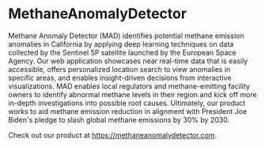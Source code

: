 # MethaneAnomalyDetector

Methane Anomaly Detector (MAD) identifies potential methane emission anomalies in California by applying deep learning techniques on data collected by the Sentinel 5P satellite launched by the European Space Agency. Our web application showcases near real-time data that is easily accessible, offers personalized location search to view anomalies in specific areas, and enables insight-driven decisions from interactive visualizations. MAD enables local regulators and methane-emitting facility owners to identify abnormal methane levels in their region and kick off more in-depth investigations into possible root causes. Ultimately, our product works to aid methane emission reduction in alignment with President Joe Biden's pledge to slash global methane emissions by 30% by 2030.

Check out our product at https://methaneanomalydetector.com.
